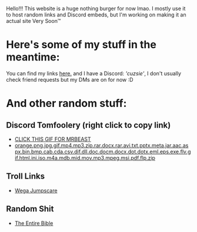 Hello!!!
This website is a huge nothing burger for now lmao. I mostly use it to host random links and Discord embeds, but I'm working on making it an actual site Very Soon™

# Here's some of my stuff in the meantime:

You can find my links [here.](https://linktr.ee/cuzsie)
and I have a Discord: *'cuzsie'*, I don't usually check friend requests but my DMs are on for now :D

# And other random stuff:

## Discord Tomfoolery (right click to copy link)
- [CLICK THIS GIF FOR MRBEAST](https://cuzsie.github.io/mrbeast.jpg)
- [orange.png.jpg.gif.mp4.mp3.zip.rar.docx.rar.avi.txt.pptx.meta.jar.aac.aspx.bin.bmp.cab.cda.csv.dif.dll.doc.docm.docx.dot.dotx.eml.eps.exe.flv.gif.html.ini.iso.m4a.mdb.mid.mov.mp3.mpeg.msi.pdf.flp.zip](https://cuzsie.github.io/orange.png.jpg.gif.mp4.mp3.zip.rar.docx.rar.avi.txt.pptx.meta.jar.aac.aspx.bin.bmp.cab.cda.csv.dif.dll.doc.docm.docx.dot.dotx.eml.eps.exe.flv.gif.html.ini.iso.m4a.mdb.mid.mov.mp3.mpeg.msi.pdf.flp.zip)

## Troll Links
- [Wega Jumpscare](https://cuzsie.github.io/troller)

## Random Shit
- [The Entire Bible](https://cuzsie.github.io/bible)
